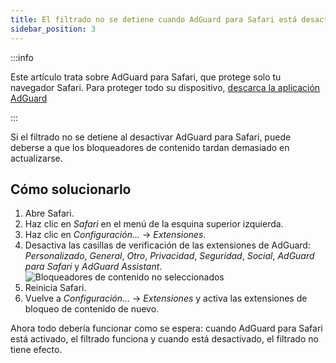 ```yaml
---
title: El filtrado no se detiene cuando AdGuard para Safari está desactivado
sidebar_position: 3
---
```


:::info

Este artículo trata sobre AdGuard para Safari, que protege solo tu navegador Safari. Para proteger todo su dispositivo, [descarca la aplicación AdGuard](https://agrd.io/download-kb-adblock)

:::

Si el filtrado no se detiene al desactivar AdGuard para Safari, puede deberse a que los bloqueadores de contenido tardan demasiado en actualizarse.

## Cómo solucionarlo

1. Abre Safari.
2. Haz clic en _Safari_ en el menú de la esquina superior izquierda.
3. Haz clic en _Configuración…_ → _Extensiones_.
4. Desactiva las casillas de verificación de las extensiones de AdGuard: _Personalizado_, _General_, _Otro_, _Privacidad_, _Seguridad_, _Social_, _AdGuard para Safari_ y _AdGuard Assistant_.
    ![Bloqueadores de contenido no seleccionados](https://cdn.adtidy.org/content/Kb/ad_blocker/safari/adg-safari-unchecked-cbs.png)
5. Reinicia Safari.
6. Vuelve a _Configuración..._ → _Extensiones_ y activa las extensiones de bloqueo de contenido de nuevo.

Ahora todo debería funcionar como se espera: cuando AdGuard para Safari está activado, el filtrado funciona y cuando está desactivado, el filtrado no tiene efecto.

